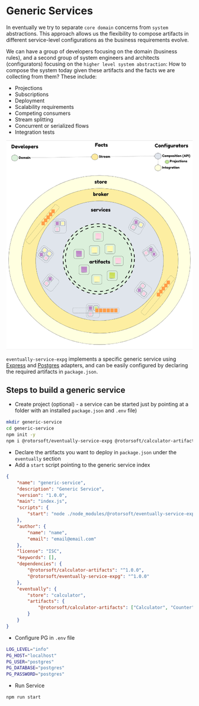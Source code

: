 # Generic Services

In eventually we try to separate `core domain` concerns from `system` abstractions. This approach allows us the flexibility to compose artifacts in different service-level configurations as the business requirements evolve.

We can have a group of developers focusing on the domain (business rules), and a second group of system engineers and architects (configurators) focusing on the `higher level system abstraction`: How to compose the system today given these artifacts and the facts we are collecting from them? These include:

- Projections
- Subscriptions
- Deployment
- Scalability requirements
- Competing consumers
- Stream splitting
- Concurrent or serialized flows
- Integration tests

![Layers](./assets/layers.png)

`eventually-service-expg` implements a specific generic service using [Express](../eventually-express/README.md) and [Postgres](../eventually-pg/README.md) adapters, and can be easily configured by declaring the required artifacts in `package.json`.

## Steps to build a generic service

- Create project (optional) - a service can be started just by pointing at a folder with an installed `package.json` and `.env` file)

```bash
mkdir generic-service
cd generic-service
npm init -y
npm i @rotorsoft/eventually-service-expg @rotorsoft/calculator-artifacts
```

- Declare the artifacts you want to deploy in `package.json` under the `eventually` section
- Add a `start` script pointing to the generic service index

```json
{
    "name": "generic-service",
    "description": "Generic Service",
    "version": "1.0.0",
    "main": "index.js",
    "scripts": {
        "start": "node ./node_modules/@rotorsoft/eventually-service-expg/dist"
    },
    "author": {
        "name": "name",
        "email": "email@email.com"
    },
    "license": "ISC",
    "keywords": [],
    "dependencies": {
        "@rotorsoft/calculator-artifacts": "^1.0.0",
        "@rotorsoft/eventually-service-expg": "^1.0.0"
    },
    "eventually": {
        "store": "calculator",
        "artifacts": {
            "@rotorsoft/calculator-artifacts": ["Calculator", "Counter", "PressKeyAdapter"]
        }
    }
}
```

- Configure PG in `.env` file

```bash
LOG_LEVEL="info"
PG_HOST="localhost"
PG_USER="postgres"
PG_DATABASE="postgres"
PG_PASSWORD="postgres"
```

- Run Service

```bash
npm run start
```
